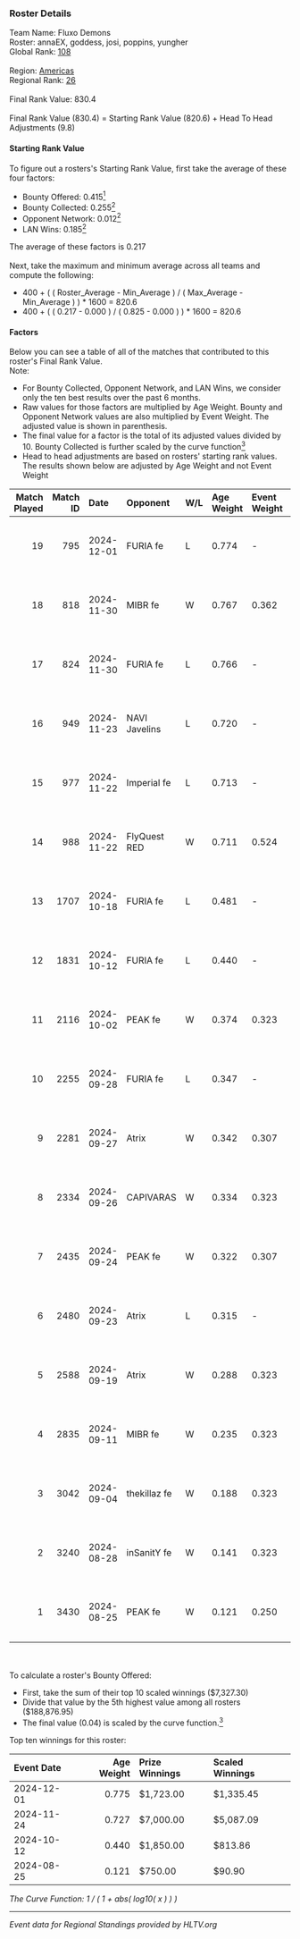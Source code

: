 ### Roster Details<br />
Team Name: Fluxo Demons<br />
Roster: annaEX, goddess, josi, poppins, yungher<br />
Global Rank: [108](../../standings_global_2025_02_03.md)<br />
<br />
Region: [Americas]( ../../standings_americas_2025_02_03.md)<br />
Regional Rank: [26]( ../../standings_americas_2025_02_03.md)<br />
<br />
Final Rank Value:  830.4<br />
<br />
Final Rank Value (830.4) = Starting Rank Value (820.6) + Head To Head Adjustments (9.8)<br />

#### Starting Rank Value<br />
To figure out a rosters's Starting Rank Value, first take the average of these four factors:<br />
- Bounty Offered: 0.415[<sup>1</sup>](#table2)
- Bounty Collected: 0.255[<sup>2</sup>](#table1)
- Opponent Network: 0.012[<sup>2</sup>](#table1)
- LAN Wins: 0.185[<sup>2</sup>](#table1)

The average of these factors is 0.217<br />
<br />
Next, take the maximum and minimum average across all teams and compute the following:<br />
- 400 + ( ( Roster_Average - Min_Average ) / ( Max_Average - Min_Average ) ) * 1600 = 820.6
- 400 + ( ( 0.217 - 0.000 ) / ( 0.825 - 0.000 ) ) * 1600 = 820.6


#### Factors<br />
Below you can see a table of all of the matches that contributed to this roster's Final Rank Value.<br />
Note:<br />

- For Bounty Collected, Opponent Network, and LAN Wins, we consider only the ten best results over the past 6 months.
- Raw values for those factors are multiplied by Age Weight. Bounty and Opponent Network values are also multiplied by Event Weight. The adjusted value is shown in parenthesis.
- The final value for a factor is the total of its adjusted values divided by 10. Bounty Collected is further scaled by the curve function[<sup>3</sup>](#curveFunction)
- Head to head adjustments are based on rosters' starting rank values. The results shown below are adjusted by Age Weight and not Event Weight
<span id="table1"></span><br />


| Match Played | Match ID | Date       | Opponent      | W/L | Age Weight | Event Weight | Bounty Collected | Opponent Network | LAN Wins  | H2H Adj. | Roster                                  |
| -: | -: | :- | :- | :- | :- | :- | :- | :- | :- | -: | :- |
|           19 |      795 | 2024-12-01 | FURIA fe      | L   | 0.774      | -            | -                | -                | -         |    -3.03 | annaEX, goddess, josi, poppins, yungher |
|           18 |      818 | 2024-11-30 | MIBR fe       | W   | 0.767      | 0.362        | 0.012 (0.003)    | 0.106 (0.029)    | 1 (0.767) |     7.62 | annaEX, goddess, josi, poppins, yungher |
|           17 |      824 | 2024-11-30 | FURIA fe      | L   | 0.766      | -            | -                | -                | -         |    -2.81 | annaEX, goddess, josi, poppins, yungher |
|           16 |      949 | 2024-11-23 | NAVI Javelins | L   | 0.720      | -            | -                | -                | -         |    -2.85 | annaEX, goddess, josi, poppins, yungher |
|           15 |      977 | 2024-11-22 | Imperial fe   | L   | 0.713      | -            | -                | -                | -         |    -2.71 | annaEX, goddess, josi, poppins, yungher |
|           14 |      988 | 2024-11-22 | FlyQuest RED  | W   | 0.711      | 0.524        | 0.016 (0.006)    | 0.125 (0.046)    | 1 (0.711) |     7.37 | annaEX, goddess, josi, poppins, yungher |
|           13 |     1707 | 2024-10-18 | FURIA fe      | L   | 0.481      | -            | -                | -                | -         |    -1.83 | annaEX, goddess, josi, poppins, yungher |
|           12 |     1831 | 2024-10-12 | FURIA fe      | L   | 0.440      | -            | -                | -                | -         |    -1.70 | annaEX, goddess, josi, poppins, yungher |
|           11 |     2116 | 2024-10-02 | PEAK fe       | W   | 0.374      | 0.323        | 0.003 (0.000)    | 0.029 (0.004)    | 0 (0.000) |     2.65 | annaEX, goddess, josi, poppins, yungher |
|           10 |     2255 | 2024-09-28 | FURIA fe      | L   | 0.347      | -            | -                | -                | -         |    -1.36 | annaEX, goddess, josi, poppins, yungher |
|            9 |     2281 | 2024-09-27 | Atrix         | W   | 0.342      | 0.307        | 0.004 (0.000)    | 0.089 (0.009)    | 0 (0.000) |     3.10 | annaEX, goddess, josi, poppins, yungher |
|            8 |     2334 | 2024-09-26 | CAPIVARAS     | W   | 0.334      | 0.323        | 0.003 (0.000)    | -                | 0 (0.000) |     1.65 | annaEX, goddess, josi, poppins, yungher |
|            7 |     2435 | 2024-09-24 | PEAK fe       | W   | 0.322      | 0.307        | 0.003 (0.000)    | 0.029 (0.003)    | 0 (0.000) |     2.40 | annaEX, goddess, josi, poppins, yungher |
|            6 |     2480 | 2024-09-23 | Atrix         | L   | 0.315      | -            | -                | -                | -         |    -7.13 | annaEX, goddess, josi, poppins, yungher |
|            5 |     2588 | 2024-09-19 | Atrix         | W   | 0.288      | 0.323        | 0.004 (0.000)    | 0.089 (0.008)    | 0 (0.000) |     2.57 | annaEX, goddess, josi, poppins, yungher |
|            4 |     2835 | 2024-09-11 | MIBR fe       | W   | 0.235      | 0.323        | 0.012 (0.001)    | 0.106 (0.008)    | 0 (0.000) |     2.19 | annaEX, goddess, josi, poppins, yungher |
|            3 |     3042 | 2024-09-04 | thekillaz fe  | W   | 0.188      | 0.323        | 0.003 (0.000)    | 0.059 (0.004)    | 0 (0.000) |     1.55 | annaEX, goddess, josi, poppins, yungher |
|            2 |     3240 | 2024-08-28 | inSanitY fe   | W   | 0.141      | 0.323        | 0.003 (0.000)    | 0.072 (0.003)    | 0 (0.000) |     1.18 | annaEX, goddess, josi, poppins, yungher |
|            1 |     3430 | 2024-08-25 | PEAK fe       | W   | 0.121      | 0.250        | -                | 0.029 (0.001)    | -         |     0.97 | Babs, goddess, josi, poppins, yungher   |

<br />
<span id="table2"></span><br />
To calculate a roster's Bounty Offered:<br />

- First, take the sum of their top 10 scaled winnings ($7,327.30)
- Divide that value by the 5th highest value among all rosters ($188,876.95)
- The final value (0.04) is scaled by the curve function.[<sup>3</sup>](#curveFunction)

Top ten winnings for this roster:<br />

| Event Date | Age Weight | Prize Winnings | Scaled Winnings |
| :- | -: | :- | :- |
| 2024-12-01 |      0.775 | $1,723.00      | $1,335.45       |
| 2024-11-24 |      0.727 | $7,000.00      | $5,087.09       |
| 2024-10-12 |      0.440 | $1,850.00      | $813.86         |
| 2024-08-25 |      0.121 | $750.00        | $90.90          |


<span id="curveFunction"></span>_The Curve Function: 1 / ( 1 + abs( log10( x ) ) )_<br />

---
_Event data for Regional Standings provided by HLTV.org_<br />
